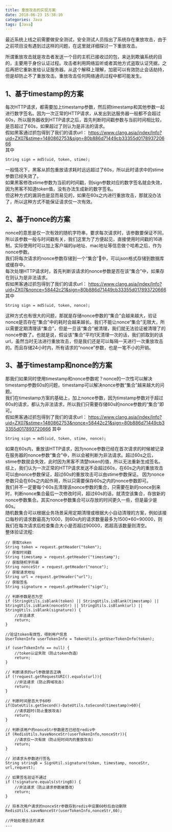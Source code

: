 ```yaml
---
title: 重放攻击的实现方案
date: 2018-06-23 15:38:10
categories: Java
tags: [Java]
---
```

最近系统上线之前需要做安全测试，安全测试人员指出了系统存在重放攻击，由于之前项目没有遇到过这样的问题，在这里就详细探讨一下重放攻击。

所谓重放攻击就是攻击者发送一个目的主机已接收过的包，来达到欺骗系统的目的，主要用于身份认证过程。攻击者利用网络监听或者其他方式盗取认证凭据，之后再把它重新发给认证服务器。从这个解释上理解，加密可以有效防止会话劫持，但是却防止不了重放攻击。重放攻击任何网络通讯过程中都可能发生。
## 1、基于timestamp的方案
每次HTTP请求，都需要加上timestamp参数，然后把timestamp和其他参数一起进行数字签名。因为一次正常的HTTP请求，从发出到达服务器一般都不会超过60s，所以服务器收到HTTP请求之后，首先判断时间戳参数与当前时间相比较，是否超过了60s，如果超过了则认为是非法的请求。  
假如黑客通过抓包得到了我们的请求url： 
https://www.clang.asia/index/Info?uid=ZX07&stime=1480862753&sign=80b886d71449cb33355d017893720666   
其中
```
String sign = md5(uid, token, stime);
```
一般情况下，黑客从抓包重放请求耗时远远超过了60s，所以此时请求中的stime参数已经失效了。  
如果黑客修改stime参数为当前的时间戳，则sign参数对应的数字签名就会失效，因为黑客不知道token值，没有办法生成新的数字签名。  
但这种方式的漏洞也是显而易见的，如果在60s之内进行重放攻击，那就没办法了，所以这种方式不能保证请求仅一次有效。
## 2、基于nonce的方案
nonce的意思是仅一次有效的随机字符串，要求每次请求时，该参数要保证不同，所以该参数一般与时间戳有关，我们这里为了方便起见，直接使用时间戳的16进制，实际使用时可以加上客户端的ip地址、mac地址等信息做个哈希之后，作为nonce参数。  
我们将每次请求的nonce参数存储到一个“集合”中，可以json格式存储到数据库或缓存中。  
每次处理HTTP请求时，首先判断该请求的nonce参数是否在该“集合”中，如果存在则认为是非法请求。  
假如黑客通过抓包得到了我们的请求url： 
https://www.clang.asia/index/Info?uid=ZX07&nonce=58442c21&sign=80b886d71449cb33355d017893720666  
其中
```
String sign = md5(uid, token, nonce);
```
这种方式也有很大的问题，那就是存储nonce参数的“集合”会越来越大，验证nonce是否存在“集合”中的耗时会越来越长。我们不能让nonce“集合”无限大，所以需要定期清理该“集合”，但是一旦该“集合”被清理，我们就无法验证被清理了的nonce参数了。也就是说，假设该“集合”平均1天清理一次的话，我们抓取到的该url，虽然当时无法进行重放攻击，但是我们还是可以每隔一天进行一次重放攻击的。而且存储24小时内，所有请求的“nonce”参数，也是一笔不小的开销。
## 3、基于timestamp和nonce的方案
那我们如果同时使用timestamp和nonce参数呢？nonce的一次性可以解决timestamp参数60s的问题，timestamp可以解决nonce参数“集合”越来越大的问题。  
我们在timestamp方案的基础上，加上nonce参数，因为timstamp参数对于超过60s的请求，都认为非法请求，所以我们只需要存储60s的nonce参数的“集合”即可。  
假如黑客通过抓包得到了我们的请求url： 
https://www.clang.asia/index/Info?uid=ZX07&stime=1480862753&nonce=58442c21&sign=80b886d71449cb33355d017893720666
其中
```
String sign = md5(uid, token, stime, nonce);
```
如果在60s内，重放该HTTP请求，因为nonce参数已经在首次请求的时候被记录在服务器的nonce参数“集合”中，所以会被判断为非法请求。超过60s之后，stime参数就会失效，此时因为黑客不清楚token的值，所以无法重新生成签名。  
综上，我们认为一次正常的HTTP请求发送不会超过60s，在60s之内的重放攻击可以由nonce参数保证，超过60s的重放攻击可以由stime参数保证。 
因为nonce参数只会在60s之内起作用，所以只需要保存60s之内的nonce参数即可。  
我们并不一定要每个60s去清理该nonce参数的集合，只需要在新的nonce到来时，判断nonce集合最后一次修改时间，超过60s的话，就清空该集合，存放新的nonce参数集合。其实nonce参数集合可以存放的时间更久一些，但是最少是60s。   
随机数集合可以根据业务场景采用定期清理或根据大小自动清理的方案，例如该接口每秒的请求数最高为1000，则60s内的请求数量最多为1500*60=90000，则我们在每次请求后检查集合大小是否超过90000，若超高该数量则清空。  
整体验证流程:
```
// 获取token
String token = request.getHeader("token");
// 获取时间戳
String timestamp = request.getHeader("timestamp");
// 获取随机字符串
String nonceStr = request.getHeader("nonce");
// 获取请求地址
String url = request.getHeader("url");
// 获取签名
String signature = request.getHeader("sign");

// 判断参数是否为空
if (StringUtils.isBlank(token) || StringUtils.isBlank(timestamp) || StringUtils.isBlank(nonceStr) || StringUtils.isBlank(url) || StringUtils.isBlank(signature)) {
    //非法请求
    return;
}

//验证token有效性，得到用户信息
UserTokenInfo userTokenInfo = TokenUtils.getUserTokenInfo(token);

if (userTokenInfo == null) {
    //token认证失败（防止token伪造）
    return;
}

// 判断请求的url参数是否正确
if (!request.getRequestURI().equals(url)){
    //非法请求 (防止跨域攻击)
    return;
}

// 判断时间是否大于60秒
if(DateUtils.getSecond()-DateUtils.toSecond(timestamp)>60){
    //请求超时(防止重放攻击)
    return;
}

// 判断该用户的nonceStr参数是否已经在redis中
if (RedisUtils.haveNonceStr(userTokenInfo,nonceStr)){
    //请求仅一次有效（防止短时间内的重放攻击）
    return;
}

// 对请求头参数进行签名
String stringB = SignUtil.signature(token, timestamp, nonceStr, url,request);

// 如果签名验证不通过
if (!signature.equals(stringB)) {
    //非法请求（防止请求参数被篡改）
    return;
}

// 将本次用户请求的nonceStr参数存到redis中设置60秒后自动删除
RedisUtils.saveNonceStr(userTokenInfo,nonceStr,60);

//开始处理合法的请求
...
```
